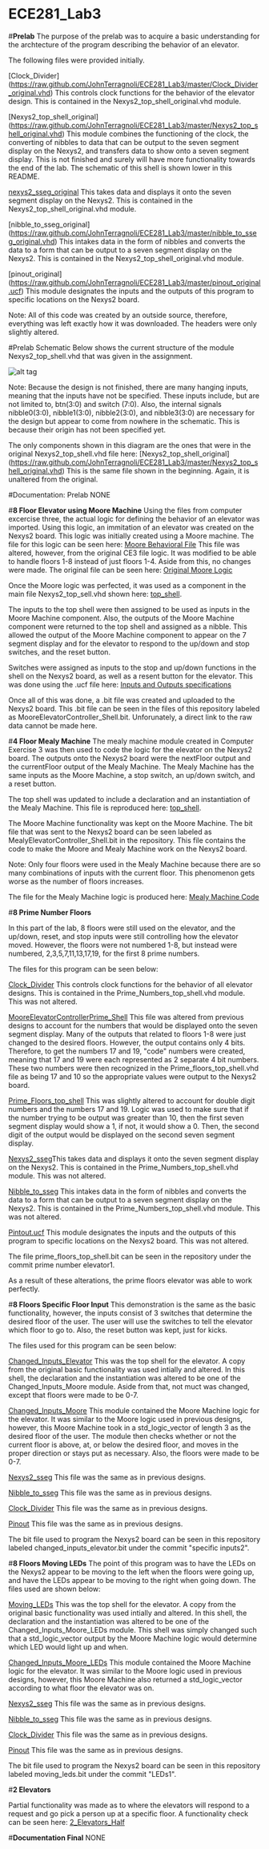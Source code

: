 ECE281_Lab3
===========
#**Prelab**
The purpose of the prelab was to acquire a basic understanding for the archtecture of the program describing the behavior of an elevator.  

The following files were provided initially.  

[Clock_Divider] (https://raw.github.com/JohnTerragnoli/ECE281_Lab3/master/Clock_Divider_original.vhd)  This controls clock functions for the behavior of the elevator design.  This is contained in the Nexys2_top_shell_original.vhd module.  

[Nexys2_top_shell_original] (https://raw.github.com/JohnTerragnoli/ECE281_Lab3/master/Nexys2_top_shell_original.vhd)   This module combines the functioning of the clock, the converting of nibbles to data that can be output to the seven segment display on the Nexys2, and transfers data to show onto a seven segment display.  This is not finished and surely will have more functionality towards the end of the lab.  The schematic of this shell is shown lower in this README.

[nexys2_sseg_original](https://raw.github.com/JohnTerragnoli/ECE281_Lab3/master/nexys2_sseg_original.vhd)  This takes data and displays it onto the seven segment display on the Nexys2.   This is contained in the Nexys2_top_shell_original.vhd module.  

[nibble_to_sseg_original] (https://raw.github.com/JohnTerragnoli/ECE281_Lab3/master/nibble_to_sseg_original.vhd)  This intakes data in the form of nibbles and converts the data to a form that can be output to a seven segment display on the Nexys2.  This is contained in the Nexys2_top_shell_original.vhd module.  

[pinout_original] (https://raw.github.com/JohnTerragnoli/ECE281_Lab3/master/pinout_original.ucf) This module designates the inputs and the outputs of this program to specific locations on the Nexys2 board.  

Note: All of this code was created by an outside source, therefore, everything was left exactly how it was downloaded.  The headers were only slightly altered.

#Prelab Schematic
Below shows the current structure of the module Nexys2_top_shell.vhd that was given in the assignment.  

 ![alt tag](https://raw.github.com/JohnTerragnoli/ECE281_Lab3/master/Prelab%20Schematic1.jpg "Prelab Schematic of Nexys2_top_shell.vhd")

Note: Because the design is not finished, there are many hanging inputs, meaning that the inputs have not be specified.  These inputs include, but are not limited to, btn(3:0) and switch (7:0).  Also, the internal signals nibble0(3:0), nibble1(3:0), nibble2(3:0), and nibble3(3:0) are necessary for the design but appear to come from nowhere in the schematic.  This is because their origin has not been specified yet. 

The only components shown in this diagram are the ones that were in the original Nexys2_top_shell.vhd file here: [Nexys2_top_shell_original] (https://raw.github.com/JohnTerragnoli/ECE281_Lab3/master/Nexys2_top_shell_original.vhd) This is the same file shown in the beginning.  Again, it is unaltered from the original.  

#Documentation: Prelab
NONE


#**8 Floor Elevator using Moore Machine**
Using the files from computer excercise three, the actual logic for defining the behavior of an elevator was imported.  Using this logic, an immitation of an elevator was created on the Nexys2 board.  This logic was initially created using a Moore machine.  The file for this logic can be seen here: [Moore Behavioral File](https://raw.github.com/JohnTerragnoli/ECE281_Lab3/master/MooreElevatorControllerCE3.vhd) This file was altered, however, from the original CE3 file logic.  It was modified to be able to handle floors 1-8 instead of just floors 1-4.  Aside from this, no changes were made.  The original file can be seen here: [Original Moore Logic](https://raw.github.com/JohnTerragnoli/ECE281_CE3/master/MooreElevatorController_Shell.vhd)

Once the Moore logic was perfected, it was used as a component in the main file Nexys2_top_sell.vhd shown here: [top_shell](https://raw.github.com/JohnTerragnoli/ECE281_Lab3/master/Nexys2_top_shell.vhd). 

The inputs to the top shell were then assigned to be used as inputs in the Moore Machine component.  Also, the outputs of the Moore Machine component were returned to the top shell and assigned as a nibble.  This allowed the output of the Moore Machine component to appear on the 7 segment display and for the elevator to respond to the up/down and stop switches, and the reset button.  

Switches were assigned as inputs to the stop and up/down functions in the shell on the Nexys2 board, as well as a resent button for the elevator.  This was done using the .ucf file here:  [Inputs and Outputs specifications](https://raw.github.com/JohnTerragnoli/ECE281_Lab3/master/pinout.ucf)

Once all of this was done, a .bit file was created and uploaded to the Nexys2 board.  This .bit file can be seen in the files of this repository labeled as MooreElevatorController_Shell.bit.  Unforunately, a direct link to the raw data cannot be made here.  

#**4 Floor Mealy Machine**
The mealy machine module created in Computer Exercise 3 was then used to code the logic for the elevator on the Nexys2 board.  The outputs onto the Nexys2 board were the nextFloor output and the currentFloor output of the Mealy Machine.  The Mealy Machine has the same inputs as the Moore Machine, a stop switch, an up/down switch, and a reset button.  

The top shell was updated to include a declaration and an instantiation of the Mealy Machine.  This file is reproduced here: [top_shell](https://raw.github.com/JohnTerragnoli/ECE281_Lab3/master/Nexys2_top_shell.vhd).  

The Moore Machine functionality was kept on the Moore Machine. The bit file that was sent to the Nexys2 board can be seen labeled as MealyElevatorController_Shell.bit in the repository.  This file contains the code to make the Moore and Mealy Machine work on the Nexys2 board.  

Note: Only four floors were used in the Mealy Machine because there are so many combinations of inputs with the current floor.  This phenomenon gets worse as the number of floors increases.  

The file for the Mealy Machine logic is produced here:  [Mealy Machine Code](https://raw.github.com/JohnTerragnoli/ECE281_Lab3/master/MealyElevatorController_Shell.vhd)  


#**8 Prime Number Floors**

In this part of the lab, 8 floors were still used on the elevator, and the up/down, reset, and stop inputs were still controlling how the elevator moved.  However, the floors were not numbered 1-8, but instead were numbered, 2,3,5,7,11,13,17,19, for the first 8 prime numbers.  

The files for this program can be seen below: 

[Clock_Divider](https://raw.github.com/JohnTerragnoli/ECE281_Lab3/master/Clock_Divider.vhd)  This controls clock functions for the behavior of all elevator designs. This is contained in the Prime_Numbers_top_shell.vhd module. This was not altered.  

[MooreElevatorControllerPrime_Shell](https://raw.github.com/JohnTerragnoli/ECE281_Lab3/master/MooreElevatorControllerPrime_Shell.vhd)  This file was altered from previous designs to account for the numbers that would be displayed onto the seven segment display.  Many of the outputs that related to floors 1-8 were just changed to the desired floors.  However, the output contains only 4 bits.  Therefore, to get the numbers 17 and 19, "code" numbers were created, meaning that 17 and 19 were each represented as 2 separate 4 bit numbers.  These two numbers were then recognized in the Prime_floors_top_shell.vhd file as being 17 and 10 so the appropriate values were output to the Nexys2 board.  

[Prime_Floors_top_shell](https://raw.github.com/JohnTerragnoli/ECE281_Lab3/master/Prime_Floors_top_shell.vhd) This was slightly altered to account for double digit numbers and the numbers 17 and 19.  Logic was used to make sure that if the number trying to be output was greater than 10, then the first seven segment display would show a 1, if not, it would show a 0.  Then, the second digit of the output would be displayed on the second seven segment display.  

[Nexys2_sseg](https://raw.github.com/JohnTerragnoli/ECE281_Lab3/master/nexys2_sseg.vhd)This takes data and displays it onto the seven segment display on the Nexys2. This is contained in the Prime_Numbers_top_shell.vhd module.  This was not altered.  

[Nibble_to_sseg](https://raw.github.com/JohnTerragnoli/ECE281_Lab3/master/nibble_to_sseg.vhd) This intakes data in the form of nibbles and converts the data to a form that can be output to a seven segment display on the Nexys2. This is contained in the Prime_Numbers_top_shell.vhd module. This was not altered.  

[Pintout.ucf](https://raw.github.com/JohnTerragnoli/ECE281_Lab3/master/pinout_original.ucf) This module designates the inputs and the outputs of this program to specific locations on the Nexys2 board. This was not altered.  

The file prime_floors_top_shell.bit can be seen in the repository under the commit prime number elevator1.

As a result of these alterations, the prime floors elevator was able to work perfectly.  


#**8 Floors Specific Floor Input**
This demonstration is the same as the basic functionality, however, the inputs consist of 3 switches that determine the desired floor of the user.  The user will use the switches to tell the elevator which floor to go to.  Also, the reset button was kept, just for kicks.  

The files used for this program can be seen below: 

[Changed_Inputs_Elevator](https://raw.github.com/JohnTerragnoli/ECE281_Lab3/master/Changed_Inputs_Elevator.vhd) This was the top shell for the elevator. A copy from the original basic functionality was used intially and altered. In this shell, the declaration and the instantiation was altered to be one of the Changed_Inputs_Moore module.  Aside from that, not muct was changed, except that floors were made to be 0-7.  

[Changed_Inputs_Moore](https://raw.github.com/JohnTerragnoli/ECE281_Lab3/master/Changed_Inputs_Moore.vhd) This module contained the Moore Machine logic for the elevator.  It was similar to the Moore logic used in previous designs, however, this Moore Machine took in a std_logic_vector of length 3 as the desired floor of the user.  The module then checks whether or not the current floor is above, at, or below the desired floor, and moves in the proper direction or stays put as necessary.  Also, the floors were made to be 0-7.  

[Nexys2_sseg](https://raw.github.com/JohnTerragnoli/ECE281_Lab3/master/nexys2_sseg.vhd) This file was the same as in previous designs.  

[Nibble_to_sseg](https://raw.github.com/JohnTerragnoli/ECE281_Lab3/master/nibble_to_sseg.vhd) This file was the same as in previous designs.  

[Clock_Divider](https://raw.github.com/JohnTerragnoli/ECE281_Lab3/master/Clock_Divider.vhd) This file was the same as in previous designs.  

[Pinout](https://raw.github.com/JohnTerragnoli/ECE281_Lab3/master/pinout.ucf)  This file was the same as in previous designs.

The bit file used to program the Nexys2 board can be seen in this repository labeled changed_inputs_elevator.bit under the commit "specific inputs2".  


#**8 Floors Moving LEDs**
The point of this program was to have the LEDs on the Nexys2 appear to be moving to the left when the floors were going up, and have the LEDs appear to be moving to the right when going down.  The files used are shown below:



[Moving_LEDs](https://raw.github.com/JohnTerragnoli/ECE281_Lab3/master/Moving_LEDs.vhd) This was the top shell for the elevator. A copy from the original basic functionality was used intially and altered. In this shell, the declaration and the instantiation was altered to be one of the Changed_Inputs_Moore_LEDs module.  This shell was simply changed such that a std_logic_vector output by the Moore Machine logic would determine which LED would light up and when.  

[Changed_Inputs_Moore_LEDs](https://raw.github.com/JohnTerragnoli/ECE281_Lab3/master/Changed_Inputs_Moore_LEDs.vhd) This module contained the Moore Machine logic for the elevator.  It was similar to the Moore logic used in previous designs, however, this Moore Machine also returned a std_logic_vector according to what floor the elevator was on.  

[Nexys2_sseg](https://raw.github.com/JohnTerragnoli/ECE281_Lab3/master/nexys2_sseg.vhd) This file was the same as in previous designs.  

[Nibble_to_sseg](https://raw.github.com/JohnTerragnoli/ECE281_Lab3/master/nibble_to_sseg.vhd) This file was the same as in previous designs.  

[Clock_Divider](https://raw.github.com/JohnTerragnoli/ECE281_Lab3/master/Clock_Divider.vhd) This file was the same as in previous designs.  

[Pinout](https://raw.github.com/JohnTerragnoli/ECE281_Lab3/master/pinout.ucf)  This file was the same as in previous designs.

The bit file used to program the Nexys2 board can be seen in this repository labeled moving_leds.bit under the commit "LEDs1".  

#**2 Elevators**

Partial functionality was made as to where the elevators will respond to a request and go pick a person up at a specific floor.  A functionality check can be seen here: [2_Elevators_Half](https://www.youtube.com/watch?v=_m5-nXUHLnw&feature=youtu.be) 



#**Documentation Final**
NONE
